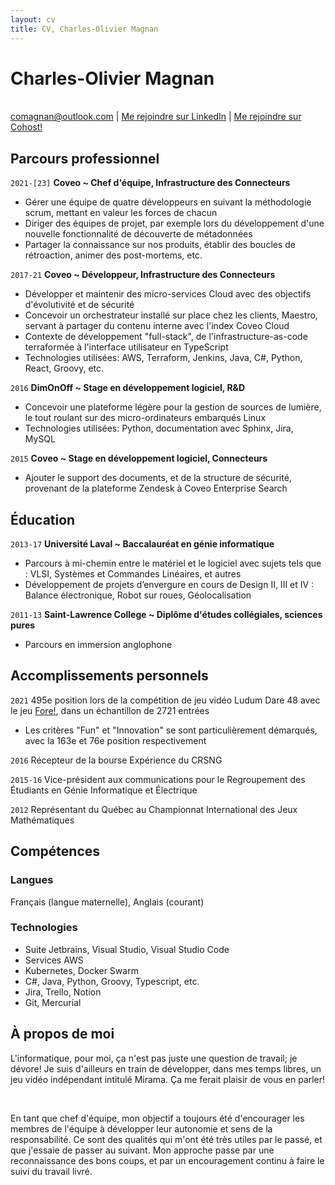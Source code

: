 ```yaml
---
layout: cv
title: CV, Charles-Olivier Magnan
---
```

# Charles-Olivier Magnan
<br>

<div id="webaddress">
<a href="comagnan@outlook.com">comagnan@outlook.com</a>
| <a href="https://ca.linkedin.com/in/charles-olivier-magnan-b89a6183">Me rejoindre sur LinkedIn</a>
| <a href="https://cohost.org/TheBlondeBass">Me rejoindre sur Cohost!</a>
</div>

## Parcours professionnel

`2021-[23]`
__Coveo ~ Chef d'équipe, Infrastructure des Connecteurs__

- Gérer une équipe de quatre développeurs en suivant la méthodologie scrum, mettant en valeur les forces de chacun
- Diriger des équipes de projet, par exemple lors du développement d'une nouvelle fonctionnalité de découverte de métadonnées
- Partager la connaissance sur nos produits, établir des boucles de rétroaction, animer des post-mortems, etc.

`2017-21`
__Coveo ~ Développeur, Infrastructure des Connecteurs__

- Développer et maintenir des micro-services Cloud avec des objectifs d'évolutivité et de sécurité
- Concevoir un orchestrateur installé sur place chez les clients, Maestro, servant à partager du contenu interne avec l'index Coveo Cloud
- Contexte de développement "full-stack", de l'infrastructure-as-code terraformée à l'interface utilisateur en TypeScript
- Technologies utilisées: AWS, Terraform, Jenkins, Java, C#, Python, React, Groovy, etc.

`2016`
__DimOnOff ~ Stage en développement logiciel, R&D__

- Concevoir une plateforme légère pour la gestion de sources de lumière, le tout roulant sur des micro-ordinateurs embarqués Linux
- Technologies utilisées: Python, documentation avec Sphinx, Jira, MySQL

`2015`
__Coveo ~ Stage en développement logiciel, Connecteurs__

- Ajouter le support des documents, et de la structure de sécurité, provenant de la plateforme Zendesk à Coveo Enterprise Search

## Éducation

`2013-17`
__Université Laval ~ Baccalauréat en génie informatique__

- Parcours à mi-chemin entre le matériel et le logiciel avec sujets tels que : VLSI, Systèmes et Commandes Linéaires, et autres
- Développement de projets d’envergure en cours de Design II, III et IV : Balance électronique, Robot sur roues, Géolocalisation

`2011-13`
__Saint-Lawrence College ~ Diplôme d'études collégiales, sciences pures__

- Parcours en immersion anglophone

## Accomplissements personnels

`2021`
495e position lors de la compétition de jeu vidéo Ludum Dare 48 avec le jeu [Fore!](https://ldjam.com/events/ludum-dare/48/fore), dans un échantillon de 2721 entrées
- Les critères "Fun" et "Innovation" se sont particulièrement démarqués, avec la 163e et 76e position respectivement

`2016`
Récepteur de la bourse Expérience du CRSNG

`2015-16`
Vice-président aux communications pour le Regroupement des Étudiants en Génie Informatique et Électrique

`2012`
Représentant du Québec au Championnat International des Jeux Mathématiques

## Compétences

### Langues

Français (langue maternelle), Anglais (courant)

### Technologies

- Suite Jetbrains, Visual Studio, Visual Studio Code
- Services AWS
- Kubernetes, Docker Swarm
- C#, Java, Python, Groovy, Typescript, etc.
- Jira, Trello, Notion
- Git, Mercurial

## À propos de moi

L'informatique, pour moi, ça n'est pas juste une question de travail; je dévore!
Je suis d'ailleurs en train de développer, dans mes temps libres, un jeu vidéo indépendant intitulé Mirama.
Ça me ferait plaisir de vous en parler!

<br>

En tant que chef d'équipe, mon objectif a toujours été d'encourager les membres de l'équipe à développer leur autonomie et sens de la responsabilité.
Ce sont des qualités qui m'ont été très utiles par le passé, et que j'essaie de passer au suivant.
Mon approche passe par une reconnaissance des bons coups, et par un encouragement continu à faire le suivi du travail livré.

<!-- ### Footer

Last updated: July 2023 -->


